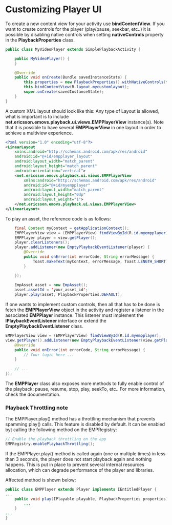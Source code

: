 # Customizing Player UI


To create a new content view for your activity use **bindContentView**.
If you want to create controls for the player (play/pause, seekbar, etc..) it is possible by disabling native controls when setting **nativeControls** property in the **PlaybackProperties** class.

```java
public class MyVideoPlayer extends SimplePlaybackActivity {

    public MyVideoPlayer() {
    }

    @Override
    public void onCreate(Bundle savedInstanceState) {
		this.properties = new PlaybackProperties().withNativeControls(false);
        this.bindContentView(R.layout.mycustomlayout);
        super.onCreate(savedInstanceState);
    }
}
```

A custom XML layout should look like this:
Any type of Layout is allowed, what is important is to include **net.ericsson.emovs.playback.ui.views.EMPPlayerView** instance(s).
Note that it is possible to have several **EMPPlayerView** in one layout in order to achieve a multiview experience.

```xml
<?xml version="1.0" encoding="utf-8"?>
<LinearLayout 
	xmlns:android="http://schemas.android.com/apk/res/android"
	android:id="@+id/empplayer_layout"
	android:layout_width="match_parent"
	android:layout_height="match_parent"
	android:orientation="vertical">
	<net.ericsson.emovs.playback.ui.views.EMPPlayerView 
		xmlns:android="http://schemas.android.com/apk/res/android"
		android:id="@+id/myempplayer"
		android:layout_width="match_parent"
		android:layout_height="0dp"
		android:layout_weight="1">
	</net.ericsson.emovs.playback.ui.views.EMPPlayerView>
</LinearLayout>
```

To play an asset, the reference code is as follows:

```java
	final Context myContext = getApplicationContext();
	EMPPlayerView view = (EMPPlayerView) findViewById(R.id.myempplayer);	// the id will probably change in your implementation
	EMPPlayer player = view.getPlayer();
	player.clearListeners();
	player.addListener(new EmptyPlaybackEventListener(player) {
		@Override
		public void onError(int errorCode, String errorMessage) {
			Toast.makeText(myContext, errorMessage, Toast.LENGTH_SHORT).show();
		}

	});
	
	EmpAsset asset = new EmpAsset();
	asset.assetId = 'your_asset_id';
	player.play(asset, PlaybackProperties.DEFAULT);
```

If one wants to implement custom controls, then all that has to be done is fetch the **EMPPlayerView** object in the activity and register a listener in the associated **EMPPlayer** instance.
This listener must implement the **IPlaybackEventListener** interface or extend the **EmptyPlaybackEventListener** class.

```java
EMPPlayerView view = (EMPPlayerView) findViewById(R.id.myempplayer);
view.getPlayer().addListener(new EmptyPlaybackEventListener(view.getPlayer()) {
	@Override
	public void onError(int errorCode, String errorMessage) {
		// Your logic here ...
	}
	
	// ...
});
```

The **EMPPlayer** class also exposes more methods to fully enable control of the playback: pause, resume, stop, play, seekTo, etc..
For more information, check the documentation.

### Playback Throttling note

The EMPPlayer.play() method has a throttling mechanism that prevents spamming play() calls.
This feature is disabled by default. It can be enabled byt calling the following method on the EMPRegistry:

```java
// Enable the playback throttling on the app
EMPRegistry.enablePlaybackThrottling();
```

If the EMPPlayer.play() method is called again (one or multiple times) in less than 3 seconds,
the player does not start playback again and nothing happens.
This is put in place to prevent several internal resources allocation,
which can degrade performance of the player and libraries.

Affected method is shown below:
```java
public class EMPPlayer extends Player implements IEntitledPlayer {
...
    public void play(IPlayable playable, PlaybackProperties properties) {
        ...
    }
...
}
```
